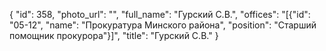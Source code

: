 {
    "id": 358,
    "photo_url": "",
    "full_name": "Гурский С.В.",
    "offices": "[{\"id\": \"05-12\", \"name\": \"Прокуратура Минского района\", \"position\": \"Старший помощник прокурора\"}]",
    "title": "Гурский С.В."
}
